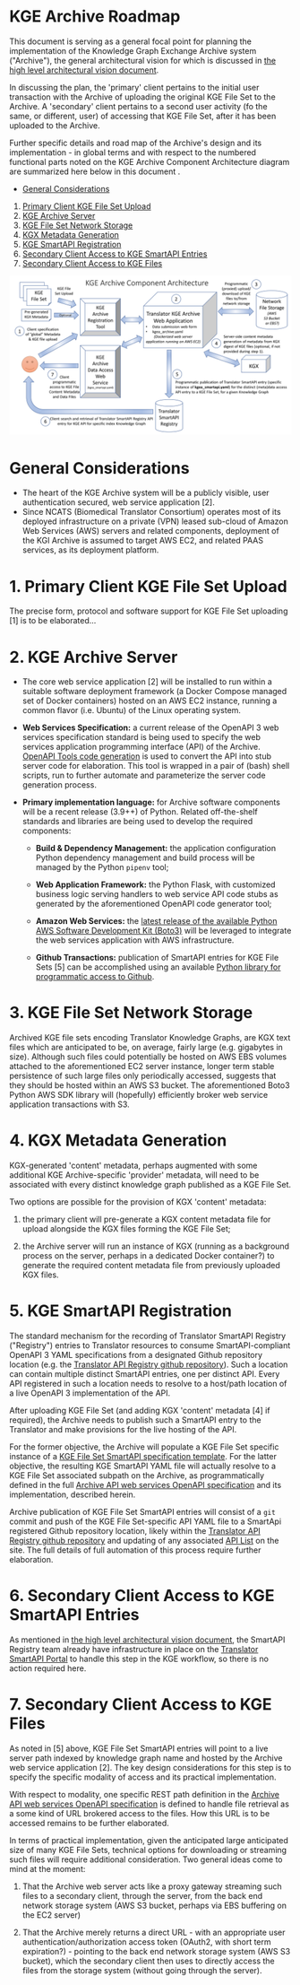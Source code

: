# KGE Archive Roadmap

This document is serving as a general focal point for planning the implementation of the Knowledge Graph Exchange Archive system ("Archive"), the general architectural vision for which is discussed in [the high level architectural vision document](../KGE_ARCHIVE_ARCHITECTURE.md).  

In discussing the plan, the 'primary' client pertains to the initial user transaction with the Archive of uploading the original KGE File Set to the Archive. A 'secondary' client pertains to a second user activity (fo the same, or different, user) of accessing that KGE File Set, after it has been uploaded to the Archive.

Further specific details and road map of the Archive's design and its implementation - in global terms and with respect to the numbered functional parts noted on the KGE Archive Component Architecture diagram are summarized here below in this document .

- [General Considerations](#general-considerations)
1. [Primary Client KGE File Set Upload](#1-primary-client-kge-file-set-upload)
2. [KGE Archive Server](#2-kge-archive-server)
3. [KGE File Set Network Storage](#3-kge-file-set-network-storage)
4. [KGX Metadata Generation](#4-kgx-metadata-generation)
5. [KGE SmartAPI Registration](#5-kge-smartapi-registration)
6. [Secondary Client Access to KGE SmartAPI Entries](#6-secondary-client-access-to-kge-smartapi-entries)
7. [Secondary Client Access to KGE Files](#7-secondary-client-access-to-kge-files)

![KGE Archive Architecture](../docs/KGE_Archive_Architecture.png?raw=true "KGE Archive Architecture")

# General Considerations

- The heart of the KGE Archive system will be a publicly visible, user authentication secured, web service application [2].
- Since NCATS (Biomedical Translator Consortium) operates most of its deployed infrastructure on a private (VPN) leased sub-cloud of Amazon Web Services (AWS) servers and related components, deployment of the KGI Archive is assumed to target AWS EC2, and related PAAS services, as its deployment platform.

# 1. Primary Client KGE File Set Upload

The precise form, protocol and software support for KGE File Set uploading [1] is to be elaborated...

# 2. KGE Archive Server

- The core web service application [2] will be installed to run within a suitable software deployment framework (a Docker Compose managed set of Docker containers) hosted on an AWS EC2 instance, running a common flavor (i.e. Ubuntu) of the Linux operating system.
  

- **Web Services Specification:** a current release of the OpenAPI 3 web services specification standard is being used to specify the web services application programming interface (API) of the Archive. [OpenAPI Tools code generation](https://github.com/openapitools/openapi-generator-cli) is used to convert the API into stub server code for elaboration. This tool is wrapped in a pair of (bash) shell scripts, run to further automate and parameterize the server code generation process.

- **Primary implementation language:** for Archive software components will be a recent release (3.9++) of Python. Related off-the-shelf standards and libraries are being used to develop the required components:

    - **Build & Dependency Management:** the application configuration Python dependency management and build process will be managed by the Python `pipenv` tool;
      
    - **Web Application Framework:** the Python Flask, with customized business logic serving handlers to web service API code stubs as generated by the aforementioned OpenAPI code generator tool;
      
    - **Amazon Web Services:** the [latest release of the available Python AWS Software Development Kit (Boto3)](https://aws.amazon.com/sdk-for-python/) will be leveraged to integrate the web services application with AWS infrastructure.
  
    - **Github Transactions:** publication of SmartAPI entries for KGE File Sets [5] can be accomplished using an available [Python library for programmatic access to Github](https://docs.github.com/en/rest/overview/libraries#python). 
   
# 3. KGE File Set Network Storage

Archived KGE file sets encoding Translator Knowledge Graphs, are KGX text files which are anticipated to be, on average, fairly large (e.g. gigabytes in size). Although such files could potentially be hosted on AWS EBS volumes attached to the aforementioned EC2 server instance, longer term stable persistence of such large files only periodically accessed, suggests that they should be hosted within an AWS S3 bucket. The aforementioned Boto3 Python AWS SDK library will (hopefully) efficiently broker web service application transactions with S3.
   
# 4. KGX Metadata Generation

KGX-generated 'content' metadata, perhaps augmented with some additional KGE Archive-specific 'provider' metadata, will need to be associated with every distinct knowledge graph published as a KGE File Set.

Two options are possible for the provision of KGX 'content' metadata:

1. the primary client will pre-generate a KGX content metadata file for upload alongside the KGX files forming the KGE File Set;

2. the Archive server will run an instance of KGX (running as a background process on the server, perhaps in a dedicated Docker container?) to generate the required content metadata file from previously uploaded KGX files. 
   
# 5. KGE SmartAPI Registration

The standard mechanism for the recording of Translator SmartAPI Registry ("Registry") entries to Translator resources to consume SmartAPI-compliant OpenAPI 3 YAML specifications from a designated Github repository location (e.g. the [Translator API Registry github repository](https://github.com/NCATS-Tangerine/translator-api-registry)).  Such a location can contain multiple distinct SmartAPI entries, one per distinct API.  Every API registered in such a location needs to resolve to a host/path location of a live OpenAPI 3 implementation of the API.

After uploading KGE File Set (and adding KGX 'content' metadata [4] if required), the Archive needs to publish such a SmartAPI entry to the Translator and make provisions for the live hosting of the API.

For the former objective, the Archive will populate a KGE File Set specific instance of a [KGE File Set SmartAPI specification template](../api/kge_smartapi_entry.yaml). For the latter objective, the resulting KGE SmartAPI YAML file will actually resolve to a KGE File Set associated subpath on the Archive, as programmatically defined in the full [Archive API web services OpenAPI specification](../api/kgea_api.yaml) and its implementation, described herein.

Archive publication of KGE File Set SmartAPI entries will consist of a `git` commit and push of the KGE File Set-specific API YAML file to a  SmartApi registered Github repository location, likely within the [Translator API Registry github repository](https://github.com/NCATS-Tangerine/translator-api-registry) and updating of any associated [API List](https://github.com/NCATS-Tangerine/translator-api-registry/blob/master/API_LIST.yml) on the site. The full details of full automation of this process require further elaboration.

# 6. Secondary Client Access to KGE SmartAPI Entries

As mentioned in [the high level architectural vision document](../KGE_ARCHIVE_ARCHITECTURE.md), the SmartAPI Registry team already have infrastructure in place on the [Translator SmartAPI Portal](https://smart-api.info/portal/translator) to handle this step in the KGE workflow, so there is no action required here. 
   
# 7. Secondary Client Access to KGE Files

As noted in [5] above, KGE File Set SmartAPI entries will point to a live server path indexed by knowledge graph name and hosted by the Archive web service application [2].  The key design considerations for this step is to specify the specific modality of access and its practical implementation.

With respect to modality, one specific REST path definition in the [Archive API web services OpenAPI specification](../api/kgea_api.yaml) is defined to handle file retrieval as a some kind of URL brokered access to the files. How this URL is to be accessed remains to be further elaborated.

In terms of practical implementation, given the anticipated large anticipated size of many KGE File Sets, technical options for downloading or streaming such files will require additional consideration. Two general ideas come to mind at the moment:

1. That the Archive web server acts like a proxy gateway streaming such files to a secondary client, through the server, from the back end network storage system (AWS S3 bucket, perhaps via EBS buffering on the EC2 server)

2. That the Archive merely returns a direct URL - with an appropriate user authentication/authorization access token (OAuth2, with short term expiration?) - pointing to the back end network storage system (AWS S3 bucket), which the secondary client then uses to directly access the files from the storage system (without going through the server).

